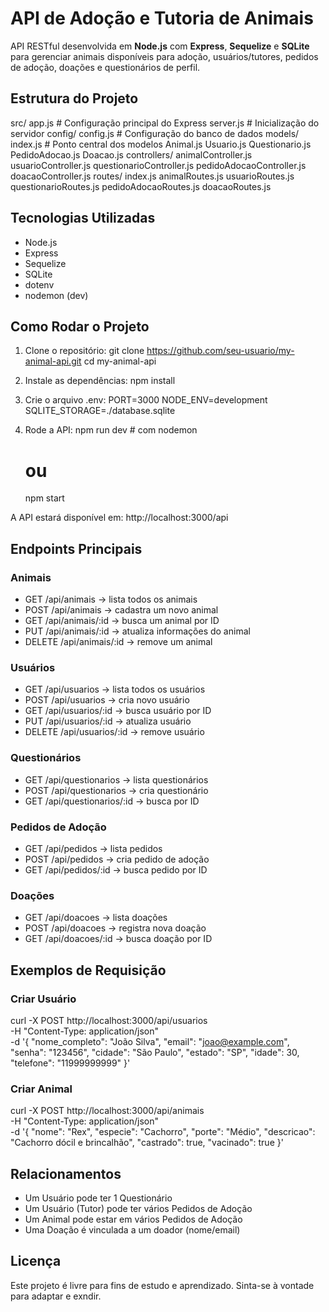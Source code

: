 # API de Adoção e Tutoria de Animais
API RESTful desenvolvida em **Node.js** com **Express**, **Sequelize** e **SQLite** para gerenciar animais disponíveis para adoção, usuários/tutores, pedidos de adoção, doações e questionários de perfil.

## Estrutura do Projeto
src/
  app.js              # Configuração principal do Express
  server.js           # Inicialização do servidor
  config/
    config.js         # Configuração do banco de dados
  models/
    index.js          # Ponto central dos modelos
    Animal.js
    Usuario.js
    Questionario.js
    PedidoAdocao.js
    Doacao.js
  controllers/
    animalController.js
    usuarioController.js
    questionarioController.js
    pedidoAdocaoController.js
    doacaoController.js
  routes/
    index.js
    animalRoutes.js
    usuarioRoutes.js
    questionarioRoutes.js
    pedidoAdocaoRoutes.js
    doacaoRoutes.js

## Tecnologias Utilizadas
- Node.js
- Express
- Sequelize
- SQLite
- dotenv
- nodemon (dev)

## Como Rodar o Projeto
1. Clone o repositório:
   git clone https://github.com/seu-usuario/my-animal-api.git
   cd my-animal-api

2. Instale as dependências:
   npm install

3. Crie o arquivo .env:
   PORT=3000
   NODE_ENV=development
   SQLITE_STORAGE=./database.sqlite

4. Rode a API:
   npm run dev   # com nodemon
   # ou
   npm start

A API estará disponível em: http://localhost:3000/api

## Endpoints Principais
### Animais
- GET /api/animais → lista todos os animais
- POST /api/animais → cadastra um novo animal
- GET /api/animais/:id → busca um animal por ID
- PUT /api/animais/:id → atualiza informações do animal
- DELETE /api/animais/:id → remove um animal

### Usuários
- GET /api/usuarios → lista todos os usuários
- POST /api/usuarios → cria novo usuário
- GET /api/usuarios/:id → busca usuário por ID
- PUT /api/usuarios/:id → atualiza usuário
- DELETE /api/usuarios/:id → remove usuário

### Questionários
- GET /api/questionarios → lista questionários
- POST /api/questionarios → cria questionário
- GET /api/questionarios/:id → busca por ID

### Pedidos de Adoção
- GET /api/pedidos → lista pedidos
- POST /api/pedidos → cria pedido de adoção
- GET /api/pedidos/:id → busca pedido por ID

### Doações
- GET /api/doacoes → lista doações
- POST /api/doacoes → registra nova doação
- GET /api/doacoes/:id → busca doação por ID

## Exemplos de Requisição
### Criar Usuário
curl -X POST http://localhost:3000/api/usuarios \
-H "Content-Type: application/json" \
-d '{
  "nome_completo": "João Silva",
  "email": "joao@example.com",
  "senha": "123456",
  "cidade": "São Paulo",
  "estado": "SP",
  "idade": 30,
  "telefone": "11999999999"
}'

### Criar Animal
curl -X POST http://localhost:3000/api/animais \
-H "Content-Type: application/json" \
-d '{
  "nome": "Rex",
  "especie": "Cachorro",
  "porte": "Médio",
  "descricao": "Cachorro dócil e brincalhão",
  "castrado": true,
  "vacinado": true
}'

## Relacionamentos
- Um Usuário pode ter 1 Questionário
- Um Usuário (Tutor) pode ter vários Pedidos de Adoção
- Um Animal pode estar em vários Pedidos de Adoção
- Uma Doação é vinculada a um doador (nome/email)

## Licença
Este projeto é livre para fins de estudo e aprendizado.
Sinta-se à vontade para adaptar e exndir. 
